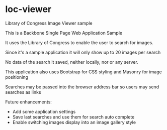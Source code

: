 loc-viewer
==========

Library of Congress Image Viewer sample

This is a Backbone Single Page Web Application Sample

It uses the Library of Congress to enable the user to search for images.

Since it's a sample application it will only show up to 20 images per search

No data of the search it saved, neither locally, nor or any server.

This application also uses Bootstrap for CSS styling and Masonry for image positioning

Searches may be passed into the browser address bar so users may send searches as links

Future enhancements:

* Add some application settings
* Save last searches and use them for search auto complete
* Enable switching images display into an image gallery style